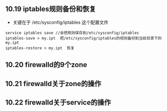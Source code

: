 ## 10.19 iptables规则备份和恢复
* 关键在于 /etc/sysconfig/iptables 这个配置文件
```
service iptables save //会把规则保存到/etc/sysconfig/iptables
iptables-save > my.ipt  把/etc/sysconfig/iptables的规则备份到当前目录下的my.ipt
iptables-restore < my.ipt  恢复
```

## 10.20 firewalld的9个zone



## 10.21 firewalld关于zone的操作



## 10.22 firewalld关于service的操作


